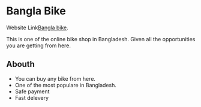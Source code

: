 # Bangla Bike

Website Link[Bangla bike](https://bangla-bike.netlify.app/).

This is one of the online bike shop in Bangladesh. Given all the opportunities you are getting from here.


## Abouth

 - You can buy any bike from here.
 - One of the most populare in Bangladesh.
 - Safe payment
 - Fast delevery